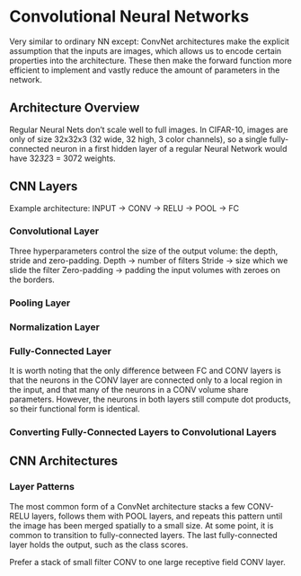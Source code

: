 # Convolutional Neural Networks
Very similar to ordinary NN except: ConvNet architectures make the explicit assumption that the inputs are images, which allows us to encode certain properties into the architecture. These then make the forward function more efficient to implement and vastly reduce the amount of parameters in the network.

## Architecture Overview

Regular Neural Nets don’t scale well to full images. In CIFAR-10, images are only of size 32x32x3 (32 wide, 32 high, 3 color channels), so a single fully-connected neuron in a first hidden layer of a regular Neural Network would have 32*32*3 = 3072 weights.

## CNN Layers
Example architecture: INPUT -> CONV -> RELU -> POOL -> FC

### Convolutional Layer
Three hyperparameters control the size of the output volume: the depth, stride and zero-padding.
Depth -> number of filters
Stride -> size which we slide the filter
Zero-padding -> padding the input volumes with zeroes on the borders.

### Pooling Layer


### Normalization Layer


### Fully-Connected Layer
It is worth noting that the only difference between FC and CONV layers is that the neurons in the CONV layer are connected only to a local region in the input, and that many of the neurons in a CONV volume share parameters. However, the neurons in both layers still compute dot products, so their functional form is identical.

### Converting Fully-Connected Layers to Convolutional Layers


## CNN Architectures

### Layer Patterns
The most common form of a ConvNet architecture stacks a few CONV-RELU layers, follows them with POOL layers, and repeats this pattern until the image has been merged spatially to a small size. At some point, it is common to transition to fully-connected layers. The last fully-connected layer holds the output, such as the class scores.

Prefer a stack of small filter CONV to one large receptive field CONV layer.
